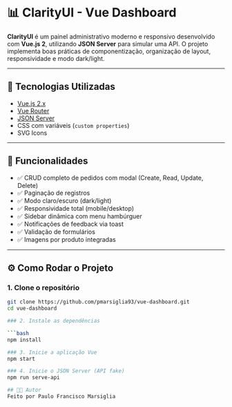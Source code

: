 # 📊 ClarityUI - Vue Dashboard

**ClarityUI** é um painel administrativo moderno e responsivo desenvolvido com **Vue.js 2**, utilizando **JSON Server** para simular uma API. O projeto implementa boas práticas de componentização, organização de layout, responsividade e modo dark/light.

---

## 🚀 Tecnologias Utilizadas

- [Vue.js 2.x](https://vuejs.org/)
- [Vue Router](https://router.vuejs.org/)
- [JSON Server](https://github.com/typicode/json-server)
- CSS com variáveis (`custom properties`)
- SVG Icons

---

## 🎯 Funcionalidades

- ✅ CRUD completo de pedidos com modal (Create, Read, Update, Delete)
- ✅ Paginação de registros
- ✅ Modo claro/escuro (dark/light)
- ✅ Responsividade total (mobile/desktop)
- ✅ Sidebar dinâmica com menu hambúrguer
- ✅ Notificações de feedback via toast
- ✅ Validação de formulários
- ✅ Imagens por produto integradas

---

## ⚙️ Como Rodar o Projeto

### 1. Clone o repositório

```bash
git clone https://github.com/pmarsiglia93/vue-dashboard.git
cd vue-dashboard

### 2. Instale as dependências

```bash
npm install

### 3. Inicie a aplicação Vue
npm start

### 4. Inicie o JSON Server (API fake)
npm run serve-api

## 👨‍💻 Autor
Feito por Paulo Francisco Marsiglia
